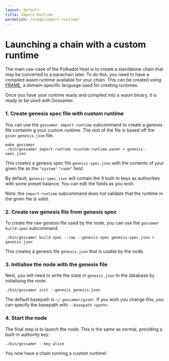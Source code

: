 ```yaml
---
layout: default
title: Import Runtime
permalink: /usage/import-runtime/
---
```


# Launching a chain with a custom runtime

The main use-case of the Polkadot Host is to create a standalone chain that may be converted to a parachain later.  To do this, you need to have a compiled wasm runtime available for your chain. This can be created using [FRAME](https://substrate.dev/docs/en/knowledgebase/runtime/frame), a domain-specific language used for creating runtimes.

Once you have your runtime ready and compiled into a wasm binary, it is ready to be used with Gossamer.

### 1. Create genesis spec file with custom runtime

You can use the `gossamer import-runtime` subcommand to create a genesis file containin g your custom runtime. The rest of the file is based off the `gssmr` `genesis.json` file.

```
make gossamer
./bin/gossamer import-runtime <custom-runtime.wasm> > genesis-spec.json
```

This creates a genesis spec file `genesis-spec.json` with the contents of your given file as the `"system"` `"code"` field. 

By default, `genesis-spec.json` will contain the 9 built-in keys as authorities with some preset balance. You can edit the fields as you wish.

Note: the `import-runtime` subcommand does not validate that the runtime in the given file is valid. 

### 2. Create raw genesis file from genesis spec

To create the raw genesis file used by the node, you can use the `gossamer build-spec` subcommand.

```
./bin/gossamer build-spec --raw --genesis-spec genesis-spec.json > genesis.json
```

This creates a genesis file `genesis.json` that is usable by the node.

### 3. Initialise the node with the genesis file

Next, you will need to write the state in `genesis.json` to the database by initialising the node.

```
./bin/gossamer init --genesis genesis.json
```

The default basepath is `~/.gossamer/gssmr`. If you wish you change this,  you can specify the basepath with `--basepath <path>`.

### 4. Start the node

The final step is to launch the node. This is the same as normal, providing a built-in authority key:
```
./bin/gossamer --key alice
```

You now have a chain running a custom runtime!